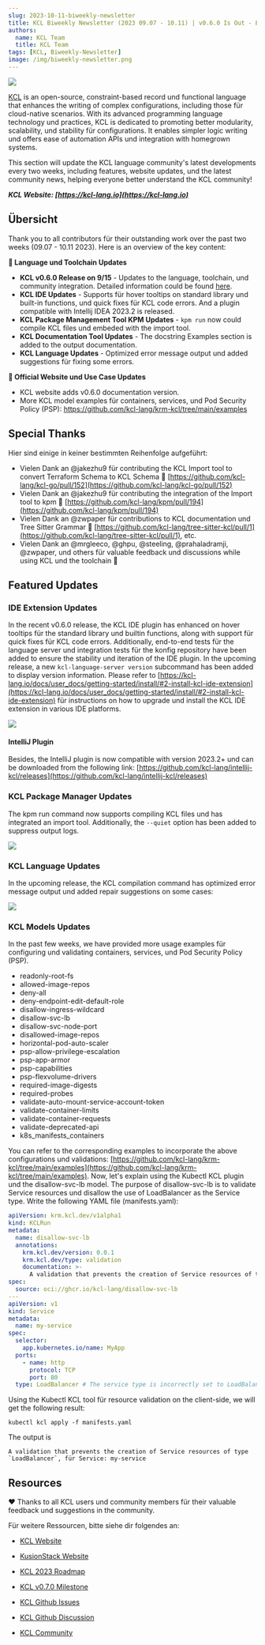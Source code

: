 ```yaml
---
slug: 2023-10-11-biweekly-newsletter
title: KCL Biweekly Newsletter (2023 09.07 - 10.11) | v0.6.0 Is Out - Enhancement on IDE Extensions und Package Management!
authors:
  name: KCL Team
  title: KCL Team
tags: [KCL, Biweekly-Newsletter]
image: /img/biweekly-newsletter.png
---
```


![](/img/biweekly-newsletter.png)

[KCL](https://github.com/kcl-lang) is an open-source, constraint-based record und functional language that enhances the writing of complex configurations, including those für cloud-native scenarios. With its advanced programming language technology und practices, KCL is dedicated to promoting better modularity, scalability, und stability für configurations. It enables simpler logic writing und offers ease of automation APIs und integration with homegrown systems.

This section will update the KCL language community's latest developments every two weeks, including features, website updates, und the latest community news, helping everyone better understand the KCL community!

**_KCL Website: [https://kcl-lang.io](https://kcl-lang.io)_**

## Übersicht

Thank you to all contributors für their outstanding work over the past two weeks (09.07 - 10.11 2023). Here is an overview of the key content:

**🔧 Language und Toolchain Updates**

- **KCL v0.6.0 Release on 9/15** - Updates to the language, toolchain, und community integration. Detailed information could be found [here](/blog/2023-09-15-kcl-0.6.0-release/index.md).
- **KCL IDE Updates** - Supports für hover tooltips on standard library und built-in functions, und quick fixes für KCL code errors. And a plugin compatible with Intellij IDEA 2023.2 is released.
- **KCL Package Management Tool KPM Updates** - `kpm run` now could compile KCL files und embeded with the import tool.
- **KCL Documentation Tool Updates** - The docstring Examples section is added to the output documentation.
- **KCL Language Updates** - Optimized error message output und added suggestions für fixing some errors.

**📰 Official Website und Use Case Updates**

- KCL website adds v0.6.0 documentation version.
- More KCL model examples für containers, services, und Pod Security Policy (PSP): https://github.com/kcl-lang/krm-kcl/tree/main/examples

## Special Thanks

Hier sind einige in keiner bestimmten Reihenfolge aufgeführt:

- Vielen Dank an @jakezhu9 für contributing the KCL Import tool to convert Terraform Schema to KCL Schema 🙌 [https://github.com/kcl-lang/kcl-go/pull/152](https://github.com/kcl-lang/kcl-go/pull/152)
- Vielen Dank an @jakezhu9 für contributing the integration of the Import tool to kpm 🙌 [https://github.com/kcl-lang/kpm/pull/194](https://github.com/kcl-lang/kpm/pull/194)
- Vielen Dank an @zwpaper für contributions to KCL documentation und Tree Sitter Grammar 🙌 [https://github.com/kcl-lang/tree-sitter-kcl/pull/1](https://github.com/kcl-lang/tree-sitter-kcl/pull/1), etc.
- Vielen Dank an @mrgleeco, @ghpu, @steeling, @prahaladramji, @zwpaper, und others für valuable feedback und discussions while using KCL und the toolchain 🙌

## Featured Updates

### IDE Extension Updates

In the recent v0.6.0 release, the KCL IDE plugin has enhanced on hover tooltips für the standard library und builtin functions, along with support für quick fixes für KCL code errors. Additionally, end-to-end tests für the language server und integration tests für the konfig repository have been added to ensure the stability und iteration of the IDE plugin. In the upcoming release, a new `kcl-language-server version` subcommand has been added to display version information. Please refer to [https://kcl-lang.io/docs/user_docs/getting-started/install/#2-install-kcl-ide-extension](https://kcl-lang.io/docs/user_docs/getting-started/install/#2-install-kcl-ide-extension) für instructions on how to upgrade und install the KCL IDE extension in various IDE platforms.

![](/img/docs/tools/Ide/vs-code/hover-built-in.png)

#### IntelliJ Plugin

Besides, the IntelliJ plugin is now compatible with version 2023.2+ und can be downloaded from the following link: [https://github.com/kcl-lang/intellij-kcl/releases](https://github.com/kcl-lang/intellij-kcl/releases)

### KCL Package Manager Updates

The kpm run command now supports compiling KCL files und has integrated an import tool. Additionally, the `--quiet` option has been added to suppress output logs.

![](/img/docs/tools/kpm/kpm-run-file.png)

### KCL Language Updates

In the upcoming release, the KCL compilation command has optimized error message output und added repair suggestions on some cases:

![](/img/blog/2023-10-11-kcl-biweekly-newsletter/error-suggestion.png)

### KCL Models Updates

In the past few weeks, we have provided more usage examples für configuring und validating containers, services, und Pod Security Policy (PSP).

- readonly-root-fs
- allowed-image-repos
- deny-all
- deny-endpoint-edit-default-role
- disallow-ingress-wildcard
- disallow-svc-lb
- disallow-svc-node-port
- disallowed-image-repos
- horizontal-pod-auto-scaler
- psp-allow-privilege-escalation
- psp-app-armor
- psp-capabilities
- psp-flexvolume-drivers
- required-image-digests
- required-probes
- validate-auto-mount-service-account-token
- validate-container-limits
- validate-container-requests
- validate-deprecated-api
- k8s_manifests_containers

You can refer to the corresponding examples to incorporate the above configurations und validations: [https://github.com/kcl-lang/krm-kcl/tree/main/examples](https://github.com/kcl-lang/krm-kcl/tree/main/examples). Now, let's explain using the Kubectl KCL plugin und the disallow-svc-lb model. The purpose of disallow-svc-lb is to validate Service resources und disallow the use of LoadBalancer as the Service type. Write the following YAML file (manifests.yaml):

```yaml
apiVersion: krm.kcl.dev/v1alpha1
kind: KCLRun
metadata:
  name: disallow-svc-lb
  annotations:
    krm.kcl.dev/version: 0.0.1
    krm.kcl.dev/type: validation
    documentation: >-
      A validation that prevents the creation of Service resources of type `LoadBalancer`
spec:
  source: oci://ghcr.io/kcl-lang/disallow-svc-lb
---
apiVersion: v1
kind: Service
metadata:
  name: my-service
spec:
  selector:
    app.kubernetes.io/name: MyApp
  ports:
    - name: http
      protocol: TCP
      port: 80
  type: LoadBalancer # The service type is incorrectly set to LoadBalancer.
```

Using the Kubectl KCL tool für resource validation on the client-side, we will get the following result:

```shell
kubectl kcl apply -f manifests.yaml
```

The output is

```
A validation that prevents the creation of Service resources of type `LoadBalancer`, für Service: my-service
```

## Resources

❤️ Thanks to all KCL users und community members für their valuable feedback und suggestions in the community.

Für weitere Ressourcen, bitte siehe dir folgendes an:

- [KCL Website](https://kcl-lang.io/)
- [KusionStack Website](https://kusionstack.io/)

- [KCL 2023 Roadmap](https://kcl-lang.io/docs/community/release-policy/roadmap)
- [KCL v0.7.0 Milestone](https://github.com/kcl-lang/kcl/milestone/7)
- [KCL Github Issues](https://github.com/kcl-lang/kcl/issues)
- [KCL Github Discussion](https://github.com/orgs/kcl-lang/discussions)
- [KCL Community](https://github.com/kcl-lang/community)
